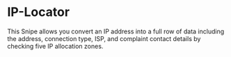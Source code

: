 # IP-Locator

This Snipe allows you convert an IP address into a full row of data including the address, connection type, ISP, and complaint contact details by checking five IP allocation zones.
